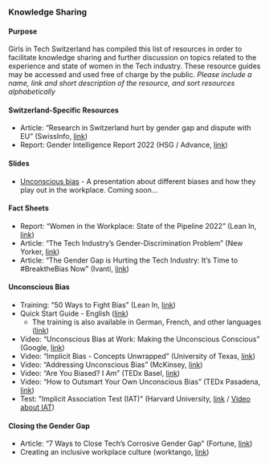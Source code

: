 ### Knowledge Sharing

#### Purpose
Girls in Tech Switzerland has compiled this list of resources in order to facilitate knowledge sharing and further discussion on topics related to the experience and state of women in the Tech industry. These resource guides may be accessed and used free of charge by the public.
*Please include a name, link and short description of the resource, and sort resources alphabetically*

#### Switzerland-Specific Resources
- Article: “Research in Switzerland hurt by gender gap and dispute with EU” (SwissInfo, [link](https://www.google.com/url?q=https://www.swissinfo.ch/eng/research-in-switzerland-hurt-by-gender-gap-and-dispute-with-eu/47349810&sa=D&source=docs&ust=1681204730304222&usg=AOvVaw3I3lsV4L63kgaPnTKFZxeK))
- Report: Gender Intelligence Report 2022 (HSG / Advance, [link](https://www.advance-hsg-report.ch/wp-content/uploads/2022/09/Gender-Intelligence-Report-2022-Executive-Version.pdf))


#### Slides

- [Unconscious bias](comingsoon) - A presentation about different biases and how they play out in the workplace. Coming soon...

#### Fact Sheets
- Report: “Women in the Workplace: State of the Pipeline 2022” (Lean In, [link](https://leanin.org/women-in-the-workplace/2022))
- Article: “The Tech Industry’s Gender-Discrimination Problem” (New Yorker, [link](https://www.newyorker.com/magazine/2017/11/20/the-tech-industrys-gender-discrimination-problem))
- Article: “The Gender Gap is Hurting the Tech Industry: It’s Time to #BreaktheBias Now” (Ivanti, [link](https://www.ivanti.com/blog/the-gender-gap-is-hurting-the-tech-industry-it-s-time-to-breakthebias-now-by))


#### Unconscious Bias
- Training: “50 Ways to Fight Bias” (Lean In, [link](https://leanin.org/50-ways-to-fight-gender-bias))
- Quick Start Guide - English ([link](https://drive.google.com/file/d/1wR7rOJrymuUWmIVrlJq-Hfb_Zhn5miqh/view?usp=share_link))
  - The training is also available in German, French, and other languages ([link](https://leanin.org/50-ways-to-fight-gender-bias/languages))
- Video: “Unconscious Bias at Work: Making the Unconscious Conscious” (Google, [link](https://www.youtube.com/watch?v=NW5s_-Nl3JE))
- Video: “Implicit Bias - Concepts Unwrapped” (University of Texas, [link](https://www.youtube.com/watch?v=OoBvzI-YZf4))
- Video: “Addressing Unconscious Bias” (McKinsey, [link](https://www.youtube.com/watch?v=JFW2cfzevio))
- Video: “Are You Biased? I Am” (TEDx Basel, [link](https://www.youtube.com/watch?v=Bq_xYSOZrgU))
- Video: “How to Outsmart Your Own Unconscious Bias” (TEDx Pasadena, [link](https://www.youtube.com/watch?v=GP-cqFLS8Q4))
- Test: "Implicit Association Test (IAT)" (Harvard University, [link](https://implicit.harvard.edu/implicit/takeatest.html) / [Video about IAT](https://www.youtube.com/watch?v=ABSeKU2qJoI))


#### Closing the Gender Gap
- Article: “7 Ways to Close Tech’s Corrosive Gender Gap” (Fortune, [link](https://fortune.com/2021/09/15/women-in-tech-gender-gap-inclusion-mentorship/))
- Creating an inclusive workplace culture (worktango, [link](https://worktangostg.wpengine.com/wp-content/uploads/2022/09/11391_WT_Guide-to-Employee-DEI.pdf))

